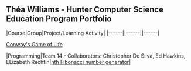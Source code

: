## Théa Williams - Hunter Computer Science Education Program Portfolio

|Course|Group|Project/Learning Activity|
|------||------||------|

[Conway's Game of Life](https://github.com/hunter-teacher-cert/cohort-3-summer-work-theawilliams19/blob/master/programming/3/Cgol.java)

|Programming|Team 14 - Collaborators: Christopher De Silva, Ed Hawkins, ELizabeth Rechtin|[nth Fibonacci number generator](https://github.com/hunter-teacher-cert/cohort-3-summer-work-theawilliams19/blob/master/programming/5/Fib.java)|
